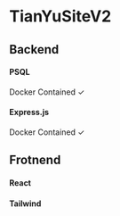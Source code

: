 # TianYuSiteV2
 
## Backend
#### PSQL
Docker Contained ✓
#### Express.js
Docker Contained ✓

## Frotnend
#### React

#### Tailwind
